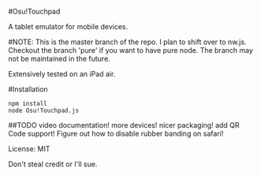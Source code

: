 #Osu!Touchpad

A tablet emulator for mobile devices.

#NOTE:
This is the master branch of the repo. I plan to shift over to nw.js. Checkout the branch 'pure' if you want to have pure node. The branch may not be maintained in the future.

Extensively tested on an iPad air. 

#Installation
```
npm install
node Osu!Touchpad.js
```

##TODO
video documentation!
more devices!
nicer packaging!
add QR Code support!
Figure out how to disable rubber banding on safari!

License: MIT

Don't steal credit or I'll sue.
